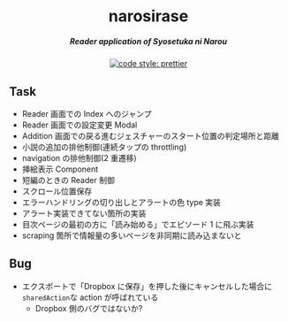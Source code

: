 <h1 align="center">narosirase</h1>

<h5 align="center">Reader application of Syosetuka ni Narou</h5>

<p align="center">
   <a href="https://github.com/prettier/prettier/">
    <img alt="code style: prettier" src="https://img.shields.io/badge/code_style-prettier-ff69b4.svg?style=flat-square">
  </a>
</p>

## Task

* Reader 画面での Index へのジャンプ
* Reader 画面での設定変更 Modal
* Addition 画面での戻る進むジェスチャーのスタート位置の判定場所と距離
* 小説の追加の排他制御(連続タップの throttling)
* navigation の排他制御(2 重遷移)
* 挿絵表示 Component
* 短編のときの Reader 制御
* スクロール位置保存
* エラーハンドリングの切り出しとアラートの色 type 実装
* アラート実装できてない箇所の実装
* 目次ページの最初の方に「読み始める」でエピソード 1 に飛ぶ実装
* scraping 箇所で情報量の多いページを非同期に読み込まないと

## Bug

* エクスポートで「Dropbox に保存」を押した後にキャンセルした場合に`sharedAction`な action が呼ばれている
  * Dropbox 側のバグではないか?
